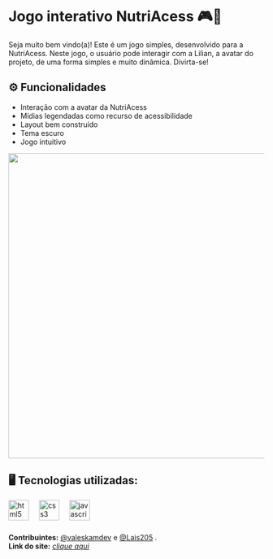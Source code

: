 # Jogo interativo NutriAcess 🎮🍎
Seja muito bem vindo(a)! Este é um jogo simples, desenvolvido para a NutriAcess. Neste jogo, o usuário pode interagir com a Lilian, a avatar do projeto, de uma forma simples e muito dinâmica. Divirta-se! <br>

## ⚙ Funcionalidades 
- Interação com a avatar da NutriAcess <br> 
- Mídias legendadas como recurso de acessibilidade <br> 
- Layout bem construído <br> 
- Tema escuro <br>
- Jogo intuitivo <br>

<img src="https://i.imgur.com/uZuU9yS.png" width="600px" />

## 🖥️ Tecnologias utilizadas:<br>
<div align="left">
  <img src="https://cdn.jsdelivr.net/gh/devicons/devicon/icons/html5/html5-original.svg" height="40" alt="html5 logo"  />
  <img width="12" />
  <img src="https://cdn.jsdelivr.net/gh/devicons/devicon/icons/css3/css3-original.svg" height="40" alt="css3 logo"  />
  <img width="12" />
  <img src="https://cdn.jsdelivr.net/gh/devicons/devicon/icons/javascript/javascript-original.svg" height="40" alt="javascript logo"  />
</div>

###

**Contribuintes:** [@valeskamdev](https://github.com/valeskamdev) e [@Lais205](https://github.com/Lais205) . <br>
**Link do site:** <i>[clique aqui](https://joguinho-nutriacess.vercel.app/index.html) 




